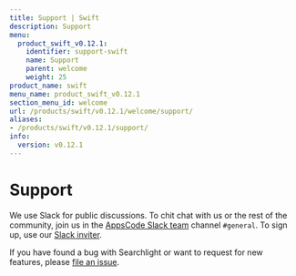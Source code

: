 ```yaml
---
title: Support | Swift
description: Support
menu:
  product_swift_v0.12.1:
    identifier: support-swift
    name: Support
    parent: welcome
    weight: 25
product_name: swift
menu_name: product_swift_v0.12.1
section_menu_id: welcome
url: /products/swift/v0.12.1/welcome/support/
aliases:
- /products/swift/v0.12.1/support/
info:
  version: v0.12.1
---
```


# Support

We use Slack for public discussions. To chit chat with us or the rest of the community, join us in the [AppsCode Slack team](https://appscode.slack.com/messages/C0XQFLGRM/details/) channel `#general`. To sign up, use our [Slack inviter](https://slack.appscode.com/).

If you have found a bug with Searchlight or want to request for new features, please [file an issue](https://github.com/kubepack/swift/issues/new).
